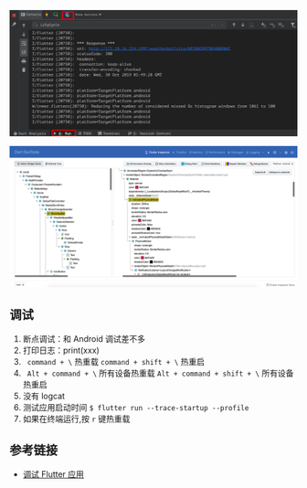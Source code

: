 
![devtool](assets/img/devtool.png)

![dart-dev-tool](assets/img/dart-dev-tool.png)

## 调试
1. 断点调试：和 Android 调试差不多
2. 打印日志：print(xxx)
3. ` command + \` 热重载 ` command + shift + \ ` 热重启
4. ` Alt + command + \` 所有设备热重载 ` Alt + command + shift + \ ` 所有设备热重启
5. 没有 logcat
6. 测试应用启动时间 `$ flutter run --trace-startup --profile`
7. 如果在终端运行,按 `r` 键热重载

## 参考链接
- [调试 Flutter 应用](https://flutter.cn/docs/testing/debugging)

